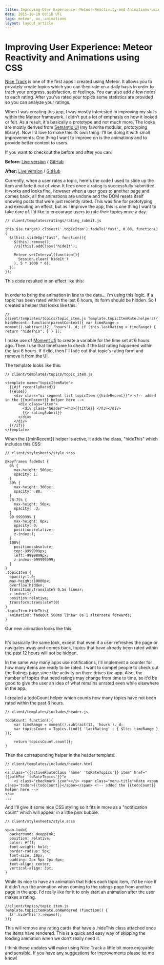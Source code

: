 ```yaml
---
title: Improving-User-Experience:-Meteor-Reactivity-and Animations-using-CSS
date: 2015-10-19 00:16 UTC
tags: meteor, ux, animations
layout: layout_article
---
```


# Improving User Experience: Meteor Reactivity and Animations using CSS

[Nice Track](https://nicetrack.meteor.com) is one of the first apps I created using Meteor. It allows you to privately create topics which you can then rate on a daily basis in order to track your progress, satisfaction, or feelings. You can also add a few notes to each rating. After you've rated your topics some statistics are provided so you can analyze your ratings.

When I was creating this app, I was mostly interested in improving my skills within the Meteor framework. I didn't put a lot of emphasis on how it looked or felt. As a result, it's basically a prototype and not much more. The looks are mostly derived from [Semantic UI](http://semantic-ui.com/) (my favorite modular, prototyping library). Now I'd love to make this its own thing. I'll be doing it with small improvements. One thing I want to improve on is the animations and to provide better context to users.

If you want to checkout the before and after you can:

**Before:**
[Live version](https://nicetrack-anims-before.meteor.com)
 / [GitHub](https://github.com/austinsamsel/endless-race/tree/css-animations-before)

**After:**
[Live version](https://nicetrack-anims-after.meteor.com)
 / [GitHub](https://github.com/austinsamsel/endless-race/tree/css-animations-after)

Currently, when a user rates a topic, here's the code I used to slide up the item and fade it out of view. It fires once a rating is successfully submitted. It works and looks fine, however when a user goes to another page and comes back, all the animations are undone and the DOM resets itself showing posts that were just recently rated. This was fine for prototyping and executing an effect, but as I improve the app, this is one thing I want to take care of. I'd like to encourage users to rate their topics once a day.

<pre><code class="language-javascript">// client/templates/ratings/rating_submit.js

this.$(e.target).closest('.topicItem').fadeTo('fast', 0.00, function() {
  $(this).slideUp("fast", function(){
    $(this).remove();
    //$(this).addClass('hideIt');

    Meteor.setInterval(function(){
      Session.clear('hideIt')
    }, 5 * 1000 * 6);
  });
});</code></pre>

This code resulted in an effect like this:

<img src="data:image/gif;base64,R0lGODlhAQABAAAAACH5BAEKAAEALAAAAAABAAEAAAICTAEAOw==" data-src="/images/blog/animation-before.gif" alt="ui before">

In order to bring the animation in line to the data... I'm using this logic. If a topic has been rated within the last 6 hours, its form should be hidden. So I created a helper that looks like this:
`<pre><code class="language-javascript">// client/templates/topics/topic_item.js
Template.topicItemRate.helpers({
  hideRecent: function(parentContext){
    var timeRange = moment().subtract(12, 'hours')._d;
    if (this.lastRating > timeRange) {
      return "hideThis";
    }
  }
});</code></pre>

I make use of [Moment JS](http://momentjs.com/) to create a variable for the time set at 6 hours ago. Then I use that timeframe to check if the last rating happened within the last 6 hours. If it did, then I'll fade out that topic's rating form and remove it from the UI.

The template looks like this:

    // client/templates/topics/topic_item.js

    <template name="topicItemRate">
      {{#if recentlyRated}}
      {{else}}
        <div class="ui segment list topicItem {{hideRecent}}"> <!-- added in the {{minRecent}} helper here -->
          <div class="item">
            <div class="header"><h3>{{title}} </h3></div>
            {{> ratingSubmit}}
          </div>
        </div>
      {{/if}}
    </template>

When the {{minRecent}} helper is active, it adds the class, "hideThis" which includes this CSS:

<pre><code class="language-css">// client/stylesheets/style.scss

@keyframes fadeOut {
  0% {
    max-height: 500px;
    opacity: 1;
  }
  39% {
    max-height: 300px;
    opacity: .80;
  }
  78.75% {
    max-height: 50px;
    opacity: .3;
  }
  99.999999% {
    max-height: 0px;
    opacity: 0;
    position:relative;
    z-index:1;
  }
  100%{
    position:absolute;
    top:-9999999px;
    left:-9999999px;
    z-index:-999999999;
  }
}
.topicItem {
  opacity:1.0;
  max-height:10000px;
  overflow:hidden;
  transition:translateY 0.5s linear;
  z-index:1;
  position:relative;
  transform:translateY(0)
}
.topicItem.hideThis{
  animation: fadeOut 500ms linear 0s 1 alternate forwards;
}</code></pre>

Our new animation looks like this:

<img src="data:image/gif;base64,R0lGODlhAQABAAAAACH5BAEKAAEALAAAAAABAAEAAAICTAEAOw==" data-src="/images/blog/animation-after.gif" alt="ui afterwards">

It's basically the same look, except that even if a user refreshes the page or navigates away and comes back, topics that have already been rated within the past 12 hours will not be hidden.

In the same way many apps use notifications, I'll implement a counter for how many items are ready to be rated. I want to compel people to check out the Ratings page since the activity on there drives the app. Also, the number of topics that need ratings may change from time to time, so it'd be good to give the user an idea of what remains unrated even while elsewhere in the app.

I created a todoCount helper which counts how many topics have not been rated within the past 6 hours.

<pre><code class="language-javascript">// client/templates/includes/header.js

todoCount: function(){
	var timeRange = moment().subtract(12, 'hours')._d;
	var topicsCount = Topics.find({ 'lastRating' : { $lte: timeRange } });

	return topicsCount.count();
}</code></pre>

Then the corresponding helper in the header template:

    // client/templates/includes/header.html
    ...
    <a class="{{activeRouteClass 'home' 'toRateTopics'}} item" href="{{pathFor 'toRateTopics'}}">
    	<i class="checkmark icon"></i> <span class="menu-title">Rate <span class='todo'>{{todoCount}}</span></span> <!-- added the {{todoCount}} helper here -->
    </a>
    ...

And I'll give it some nice CSS styling so it fits in more as a "notification count" which will appear in a little pink bubble.

<pre><code class="language-css">// client/stylesheets/style.scss

span.todo{
  background: deeppink;
  position: relative;
  color: #fff;
  font-weight: bold;
  border-radius: 5px;
  font-size: 10px;
  padding: 2px 5px 2px 6px;
  text-align: center;
  vertical-align: 3px;
}</code></pre>

While its nice to have an animation that hides each topic item, it'd be nice if it didn't run the animation when coming to the ratings page from another page in the app. I'd really like for it to only start an animation after the user makes a rating.

<pre><code class="language-javascript">//client/topics/topic_item.js
Template.topicItemRate.onRendered (function() {
  $('.hideThis').remove();
});</code></pre>

This will remove any rating cards that have a .hideThis class attached once the items have rendered. This is a quick and easy way of skipping the loading animation when we don't really need it.

I think these updates will make using Nice Track a little bit more enjoyable and sensible. If you have any suggestions for improvements please let me know!
